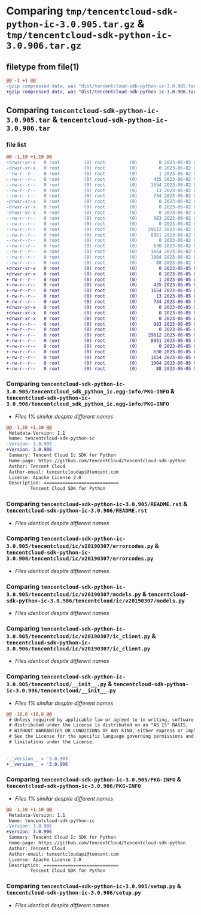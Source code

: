# Comparing `tmp/tencentcloud-sdk-python-ic-3.0.905.tar.gz` & `tmp/tencentcloud-sdk-python-ic-3.0.906.tar.gz`

## filetype from file(1)

```diff
@@ -1 +1 @@
-gzip compressed data, was "dist/tencentcloud-sdk-python-ic-3.0.905.tar", last modified: Fri Jun  2 00:30:22 2023, max compression
+gzip compressed data, was "dist/tencentcloud-sdk-python-ic-3.0.906.tar", last modified: Mon Jun  5 00:35:58 2023, max compression
```

## Comparing `tencentcloud-sdk-python-ic-3.0.905.tar` & `tencentcloud-sdk-python-ic-3.0.906.tar`

### file list

```diff
@@ -1,19 +1,19 @@
-drwxr-xr-x   0 root         (0) root         (0)        0 2023-06-02 00:30:22.000000 tencentcloud-sdk-python-ic-3.0.905/
-drwxr-xr-x   0 root         (0) root         (0)        0 2023-06-02 00:30:22.000000 tencentcloud-sdk-python-ic-3.0.905/tencentcloud_sdk_python_ic.egg-info/
--rw-r--r--   0 root         (0) root         (0)        1 2023-06-02 00:30:22.000000 tencentcloud-sdk-python-ic-3.0.905/tencentcloud_sdk_python_ic.egg-info/dependency_links.txt
--rw-r--r--   0 root         (0) root         (0)      435 2023-06-02 00:30:22.000000 tencentcloud-sdk-python-ic-3.0.905/tencentcloud_sdk_python_ic.egg-info/SOURCES.txt
--rw-r--r--   0 root         (0) root         (0)     1654 2023-06-02 00:30:22.000000 tencentcloud-sdk-python-ic-3.0.905/tencentcloud_sdk_python_ic.egg-info/PKG-INFO
--rw-r--r--   0 root         (0) root         (0)       13 2023-06-02 00:30:22.000000 tencentcloud-sdk-python-ic-3.0.905/tencentcloud_sdk_python_ic.egg-info/top_level.txt
--rw-r--r--   0 root         (0) root         (0)      734 2023-06-02 00:30:22.000000 tencentcloud-sdk-python-ic-3.0.905/README.rst
-drwxr-xr-x   0 root         (0) root         (0)        0 2023-06-02 00:30:22.000000 tencentcloud-sdk-python-ic-3.0.905/tencentcloud/
-drwxr-xr-x   0 root         (0) root         (0)        0 2023-06-02 00:30:22.000000 tencentcloud-sdk-python-ic-3.0.905/tencentcloud/ic/
-drwxr-xr-x   0 root         (0) root         (0)        0 2023-06-02 00:30:22.000000 tencentcloud-sdk-python-ic-3.0.905/tencentcloud/ic/v20190307/
--rw-r--r--   0 root         (0) root         (0)      983 2023-06-02 00:30:22.000000 tencentcloud-sdk-python-ic-3.0.905/tencentcloud/ic/v20190307/errorcodes.py
--rw-r--r--   0 root         (0) root         (0)        0 2023-06-02 00:30:22.000000 tencentcloud-sdk-python-ic-3.0.905/tencentcloud/ic/v20190307/__init__.py
--rw-r--r--   0 root         (0) root         (0)    29612 2023-06-02 00:30:22.000000 tencentcloud-sdk-python-ic-3.0.905/tencentcloud/ic/v20190307/models.py
--rw-r--r--   0 root         (0) root         (0)     8951 2023-06-02 00:30:22.000000 tencentcloud-sdk-python-ic-3.0.905/tencentcloud/ic/v20190307/ic_client.py
--rw-r--r--   0 root         (0) root         (0)        0 2023-06-02 00:30:22.000000 tencentcloud-sdk-python-ic-3.0.905/tencentcloud/ic/__init__.py
--rw-r--r--   0 root         (0) root         (0)      630 2023-06-02 00:30:22.000000 tencentcloud-sdk-python-ic-3.0.905/tencentcloud/__init__.py
--rw-r--r--   0 root         (0) root         (0)     1654 2023-06-02 00:30:22.000000 tencentcloud-sdk-python-ic-3.0.905/PKG-INFO
--rw-r--r--   0 root         (0) root         (0)     1004 2023-06-02 00:30:22.000000 tencentcloud-sdk-python-ic-3.0.905/setup.py
--rw-r--r--   0 root         (0) root         (0)       88 2023-06-02 00:30:22.000000 tencentcloud-sdk-python-ic-3.0.905/setup.cfg
+drwxr-xr-x   0 root         (0) root         (0)        0 2023-06-05 00:35:58.000000 tencentcloud-sdk-python-ic-3.0.906/
+drwxr-xr-x   0 root         (0) root         (0)        0 2023-06-05 00:35:58.000000 tencentcloud-sdk-python-ic-3.0.906/tencentcloud_sdk_python_ic.egg-info/
+-rw-r--r--   0 root         (0) root         (0)        1 2023-06-05 00:35:58.000000 tencentcloud-sdk-python-ic-3.0.906/tencentcloud_sdk_python_ic.egg-info/dependency_links.txt
+-rw-r--r--   0 root         (0) root         (0)      435 2023-06-05 00:35:58.000000 tencentcloud-sdk-python-ic-3.0.906/tencentcloud_sdk_python_ic.egg-info/SOURCES.txt
+-rw-r--r--   0 root         (0) root         (0)     1654 2023-06-05 00:35:58.000000 tencentcloud-sdk-python-ic-3.0.906/tencentcloud_sdk_python_ic.egg-info/PKG-INFO
+-rw-r--r--   0 root         (0) root         (0)       13 2023-06-05 00:35:58.000000 tencentcloud-sdk-python-ic-3.0.906/tencentcloud_sdk_python_ic.egg-info/top_level.txt
+-rw-r--r--   0 root         (0) root         (0)      734 2023-06-05 00:35:58.000000 tencentcloud-sdk-python-ic-3.0.906/README.rst
+drwxr-xr-x   0 root         (0) root         (0)        0 2023-06-05 00:35:58.000000 tencentcloud-sdk-python-ic-3.0.906/tencentcloud/
+drwxr-xr-x   0 root         (0) root         (0)        0 2023-06-05 00:35:58.000000 tencentcloud-sdk-python-ic-3.0.906/tencentcloud/ic/
+drwxr-xr-x   0 root         (0) root         (0)        0 2023-06-05 00:35:58.000000 tencentcloud-sdk-python-ic-3.0.906/tencentcloud/ic/v20190307/
+-rw-r--r--   0 root         (0) root         (0)      983 2023-06-05 00:35:58.000000 tencentcloud-sdk-python-ic-3.0.906/tencentcloud/ic/v20190307/errorcodes.py
+-rw-r--r--   0 root         (0) root         (0)        0 2023-06-05 00:35:58.000000 tencentcloud-sdk-python-ic-3.0.906/tencentcloud/ic/v20190307/__init__.py
+-rw-r--r--   0 root         (0) root         (0)    29612 2023-06-05 00:35:58.000000 tencentcloud-sdk-python-ic-3.0.906/tencentcloud/ic/v20190307/models.py
+-rw-r--r--   0 root         (0) root         (0)     8951 2023-06-05 00:35:58.000000 tencentcloud-sdk-python-ic-3.0.906/tencentcloud/ic/v20190307/ic_client.py
+-rw-r--r--   0 root         (0) root         (0)        0 2023-06-05 00:35:58.000000 tencentcloud-sdk-python-ic-3.0.906/tencentcloud/ic/__init__.py
+-rw-r--r--   0 root         (0) root         (0)      630 2023-06-05 00:35:58.000000 tencentcloud-sdk-python-ic-3.0.906/tencentcloud/__init__.py
+-rw-r--r--   0 root         (0) root         (0)     1654 2023-06-05 00:35:58.000000 tencentcloud-sdk-python-ic-3.0.906/PKG-INFO
+-rw-r--r--   0 root         (0) root         (0)     1004 2023-06-05 00:35:58.000000 tencentcloud-sdk-python-ic-3.0.906/setup.py
+-rw-r--r--   0 root         (0) root         (0)       88 2023-06-05 00:35:58.000000 tencentcloud-sdk-python-ic-3.0.906/setup.cfg
```

### Comparing `tencentcloud-sdk-python-ic-3.0.905/tencentcloud_sdk_python_ic.egg-info/PKG-INFO` & `tencentcloud-sdk-python-ic-3.0.906/tencentcloud_sdk_python_ic.egg-info/PKG-INFO`

 * *Files 1% similar despite different names*

```diff
@@ -1,10 +1,10 @@
 Metadata-Version: 1.1
 Name: tencentcloud-sdk-python-ic
-Version: 3.0.905
+Version: 3.0.906
 Summary: Tencent Cloud Ic SDK for Python
 Home-page: https://github.com/TencentCloud/tencentcloud-sdk-python
 Author: Tencent Cloud
 Author-email: tencentcloudapi@tencent.com
 License: Apache License 2.0
 Description: ============================
         Tencent Cloud SDK for Python
```

### Comparing `tencentcloud-sdk-python-ic-3.0.905/README.rst` & `tencentcloud-sdk-python-ic-3.0.906/README.rst`

 * *Files identical despite different names*

### Comparing `tencentcloud-sdk-python-ic-3.0.905/tencentcloud/ic/v20190307/errorcodes.py` & `tencentcloud-sdk-python-ic-3.0.906/tencentcloud/ic/v20190307/errorcodes.py`

 * *Files identical despite different names*

### Comparing `tencentcloud-sdk-python-ic-3.0.905/tencentcloud/ic/v20190307/models.py` & `tencentcloud-sdk-python-ic-3.0.906/tencentcloud/ic/v20190307/models.py`

 * *Files identical despite different names*

### Comparing `tencentcloud-sdk-python-ic-3.0.905/tencentcloud/ic/v20190307/ic_client.py` & `tencentcloud-sdk-python-ic-3.0.906/tencentcloud/ic/v20190307/ic_client.py`

 * *Files identical despite different names*

### Comparing `tencentcloud-sdk-python-ic-3.0.905/tencentcloud/__init__.py` & `tencentcloud-sdk-python-ic-3.0.906/tencentcloud/__init__.py`

 * *Files 1% similar despite different names*

```diff
@@ -10,8 +10,8 @@
 # Unless required by applicable law or agreed to in writing, software
 # distributed under the License is distributed on an "AS IS" BASIS,
 # WITHOUT WARRANTIES OR CONDITIONS OF ANY KIND, either express or implied.
 # See the License for the specific language governing permissions and
 # limitations under the License.
 
 
-__version__ = '3.0.905'
+__version__ = '3.0.906'
```

### Comparing `tencentcloud-sdk-python-ic-3.0.905/PKG-INFO` & `tencentcloud-sdk-python-ic-3.0.906/PKG-INFO`

 * *Files 1% similar despite different names*

```diff
@@ -1,10 +1,10 @@
 Metadata-Version: 1.1
 Name: tencentcloud-sdk-python-ic
-Version: 3.0.905
+Version: 3.0.906
 Summary: Tencent Cloud Ic SDK for Python
 Home-page: https://github.com/TencentCloud/tencentcloud-sdk-python
 Author: Tencent Cloud
 Author-email: tencentcloudapi@tencent.com
 License: Apache License 2.0
 Description: ============================
         Tencent Cloud SDK for Python
```

### Comparing `tencentcloud-sdk-python-ic-3.0.905/setup.py` & `tencentcloud-sdk-python-ic-3.0.906/setup.py`

 * *Files identical despite different names*

